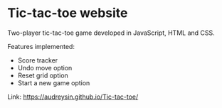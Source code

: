 # Tic-tac-toe website

Two-player tic-tac-toe game developed in JavaScript, HTML and CSS.

Features implemented:
- Score tracker
- Undo move option
- Reset grid option
- Start a new game option

Link: https://audreysin.github.io/Tic-tac-toe/
